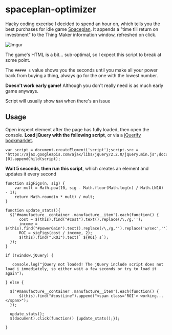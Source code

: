 # spaceplan-optimizer

Hacky coding excerise I decided to spend an hour on, which tells you the best purchases for idle game [Spaceplan](http://jhollands.co.uk/spaceplan/). It appends a "time till return on investment" to the Thing Maker information window, refreshed on click.

![Imgur](http://i.imgur.com/fEBtxyh.gif)

The game's HTML is a bit... sub-optimal, so I expect this script to break at some point.

The `##### s` value shows you the seconds until you make all your power back from buying a thing, always go for the one with the lowest number.

**Doesn't work early game!** Although you don't really need is as much early game anyways.

Script will usually show `NaN` when there's an issue

## Usage

Open inspect element after the page has fully loaded, then open the console. **Load jQuery with the following script**, or via a [jQuerify bookmarklet](https://mreidsma.github.io/bookmarklets/jquerify.html).

    var script = document.createElement('script');script.src = "https://ajax.googleapis.com/ajax/libs/jquery/2.2.0/jquery.min.js";document.getElementsByTagName('head')[0].appendChild(script);

**Wait 5 seconds, then run this script**, which creates an element and updates it every second

```
function sigFigs(n, sig) {
    var mult = Math.pow(10, sig - Math.floor(Math.log(n) / Math.LN10) - 1);
    return Math.round(n * mult) / mult;
}

function update_stats(){
  $('#manufacture__container .manufacture__item').each(function() {
      cost = $(this).find("#cost").text().replace(/\,/g,'');
      income = $(this).find("#powerGain").text().replace(/\,/g,'').replace('w/sec','');
      ROI = sigFigs(cost / income, 2);
      $(this).find(".ROI").text(` ${ROI} s`);
  });
}

if (!window.jQuery) {

   console.log("jQuery not loaded! The jQuery include script does not load i immediately, so either wait a few seconds or try to load it again");

} else {

  $('#manufacture__container .manufacture__item').each(function() {
      $(this).find("#costLine").append("<span class='ROI'> working...</span>");
  });

  update_stats();
  $(document).click(function() {update_stats();});

}
```

